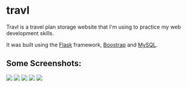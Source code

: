 # travl
Travl is a travel plan storage website that I'm using to practice my web development skills.


It was built using the [Flask](http://flask.pocoo.org/) framework, [Boostrap](https://getbootstrap.com/) and [MySQL](https://www.mysql.com/).

## Some Screenshots:

![](https://i.imgur.com/bJoYNtJ.jpg)
![](https://i.imgur.com/yOmlmKh.jpg)
![](https://i.imgur.com/furB5N1.jpg)
![](https://i.imgur.com/8V6Grc1.jpg)
![](https://i.imgur.com/GVKbRdv.jpg)

